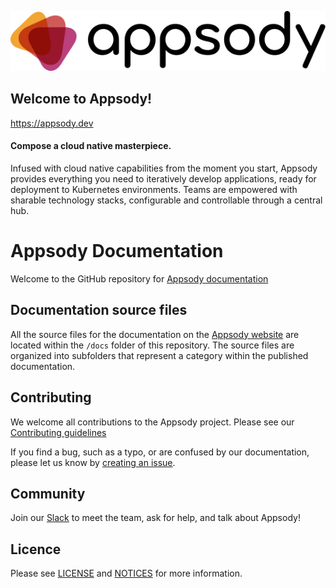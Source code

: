 ![](https://raw.githubusercontent.com/appsody/website/master/src/images/appsody_full_logo.svg?sanitize=true)

## Welcome to Appsody!
<https://appsody.dev>

#### Compose a cloud native masterpiece.

Infused with cloud native capabilities from the moment you start, Appsody provides everything you need to iteratively develop applications, ready for deployment to Kubernetes environments. Teams are empowered with sharable technology stacks, configurable and controllable through a central hub.

# Appsody Documentation

Welcome to the GitHub repository for [Appsody documentation](https://appsody.dev/docs/)

## Documentation source files

All the source files for the documentation on the [Appsody website](https://appsody.dev) are located within the `/docs` folder of this repository. The source files are organized into subfolders that represent a category within the published documentation.

## Contributing

We welcome all contributions to the Appsody project. Please see our [Contributing guidelines](https://github.com/appsody/docs/blob/master/CONTRIBUTING.md)

If you find a bug, such as a typo, or are confused by our documentation, please let us know by [creating an issue](https://github.com/appsody/docs/issues/new).

## Community

Join our [Slack](https://appsody-slack.eu-gb.mybluemix.net/) to meet the team, ask for help, and talk about Appsody!

## Licence

Please see [LICENSE](https://github.com/appsody/docs/blob/master/LICENSE) and [NOTICES](https://github.com/appsody/website/blob/master/NOTICE.md) for more information.
